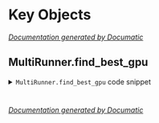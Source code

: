 # Key Objects

[_Documentation generated by Documatic_](https://www.documatic.com)

<!---Documatic-section-MultiRunner.find_best_gpu-start--->
## MultiRunner.find_best_gpu

<!---Documatic-section-find_best_gpu-start--->
<!---Documatic-block-MultiRunner.find_best_gpu-start--->
<details>
	<summary><code>MultiRunner.find_best_gpu</code> code snippet</summary>

```python
def find_best_gpu():
    all_lines = []
    for i in os.popen('nvidia-smi'):
        all_lines.append(i)
    all_lines = list(filter(lambda x: x.find('MiB') > -1, all_lines))
    nums = list(map(lambda y: float(y[0][:-3]) / float(y[1][:-3]), list(filter(lambda j: len(j) == 2, list(map(lambda x: list(filter(lambda k: k.find('MiB') > -1, x.split(' '))), all_lines))))))
    min_nums = min(nums)
    min_nums = list(filter(lambda x: nums[x] == min_nums, range(len(nums))))
    return min_nums[random.randint(0, len(min_nums) - 1)]
```
</details>
<!---Documatic-block-MultiRunner.find_best_gpu-end--->
<!---Documatic-section-find_best_gpu-end--->

# #
<!---Documatic-section-MultiRunner.find_best_gpu-end--->

[_Documentation generated by Documatic_](https://www.documatic.com)